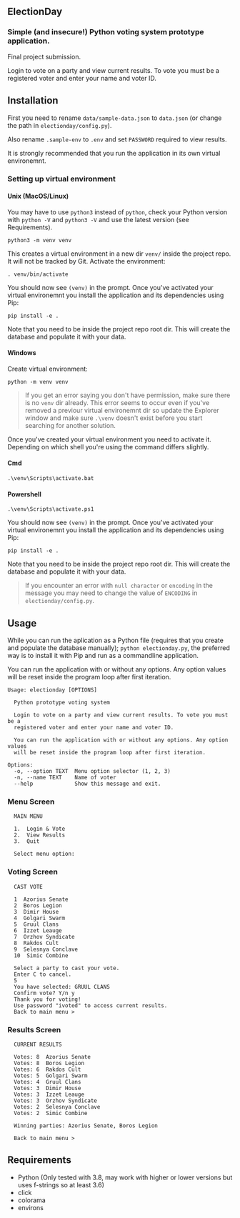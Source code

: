 ## ElectionDay
### Simple (and insecure!) Python voting system prototype application.

Final project submission.

Login to vote on a party and view current results. To vote you must be a registered voter and enter your name and voter ID.

## Installation
First you need to rename `data/sample-data.json` to `data.json` (or change the path in `electionday/config.py`).

Also rename `.sample-env` to `.env` and set `PASSWORD` required to view results.

It is strongly recommended that you run the application in its own virtual environemnt.
### Setting up virtual environment
#### Unix (MacOS/Linux)
You may have to use `python3` instead of `python`, check your Python version with `python -V` and `python3 -V` and use the latest version (see Requirements).
```
python3 -m venv venv
```
This creates a virtual environment in a new dir `venv/` inside the project repo. It will not be tracked by Git.
Activate the environment:
```
. venv/bin/activate
```
You should now see `(venv)` in the prompt.
Once you've activated your virtual environemnt you install the application and its
dependencies using Pip:
```
pip install -e .
```
Note that you need to be inside the project repo root dir.
This will create the database and populate it with your data.

#### Windows
Create virtual environment:
```
python -m venv venv
```
> If you get an error saying you don't have permission, make sure there is no `venv` dir already. This error seems to occur even if you've removed a previour virtual environemnt dir so update the Explorer window and make sure `.\venv` doesn't exist before you start searching for another solution.

Once you've created your virtual environment you need to activate it. Depending on which shell you're using the command differs slightly.
#### Cmd
```
.\venv\Scripts\activate.bat
```
#### Powershell
```
.\venv\Scripts\activate.ps1
```
You should now see `(venv)` in the prompt.
Once you've activated your virtual environemnt you install the application and its
dependencies using Pip:
```
pip install -e .
```
Note that you need to be inside the project repo root dir.
This will create the database and populate it with your data.

> If you encounter an error with `null character` or `encoding` in the message you may need to change the value of `ENCODING` in `electionday/config.py`.

## Usage
While you can run the aplication as a Python file (requires that you create and populate the database manually); `python electionday.py`,
the preferred way is to install it with Pip and run as a commandline application.

You can run the application with or without any options. Any option values will be reset inside the program loop after first iteration.

```
Usage: electionday [OPTIONS]

  Python prototype voting system

  Login to vote on a party and view current results. To vote you must be a
  registered voter and enter your name and voter ID.

  You can run the application with or without any options. Any option values
  will be reset inside the program loop after first iteration.

Options:
  -o, --option TEXT  Menu option selector (1, 2, 3)
  -n, --name TEXT    Name of voter
  --help             Show this message and exit.
```

### Menu Screen
```
  MAIN MENU

  1.  Login & Vote
  2.  View Results
  3.  Quit

  Select menu option:
```

### Voting Screen
```
  CAST VOTE

  1  Azorius Senate
  2  Boros Legion
  3  Dimir House
  4  Golgari Swarm
  5  Gruul Clans
  6  Izzet Leauge
  7  Orzhov Syndicate
  8  Rakdos Cult
  9  Selesnya Conclave
  10  Simic Combine

  Select a party to cast your vote.
  Enter C to cancel.
  5
  You have selected: GRUUL CLANS
  Confirm vote? Y/n y
  Thank you for voting!
  Use password "ivoted" to access current results.
  Back to main menu >
  ```

### Results Screen
```
  CURRENT RESULTS

  Votes: 8  Azorius Senate
  Votes: 8  Boros Legion
  Votes: 6  Rakdos Cult
  Votes: 5  Golgari Swarm
  Votes: 4  Gruul Clans
  Votes: 3  Dimir House
  Votes: 3  Izzet Leauge
  Votes: 3  Orzhov Syndicate
  Votes: 2  Selesnya Conclave
  Votes: 2  Simic Combine

  Winning parties: Azorius Senate, Boros Legion

  Back to main menu >
```

## Requirements
* Python (Only tested with 3.8, may work with higher or lower versions but uses f-strings so at least 3.6)
* click
* colorama
* environs
